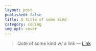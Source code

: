 ```yaml
---
layout: post
published: false
title: A title of some kind
category: coding
img_opt: cover
---
```


> Qote of some kind w/ a link
> &mdash; [Link](http://google.com)